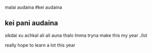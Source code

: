 malai audaina
#kei audaina
## kei pani audaina
sikdai xu
achkal ali ali auna thalo
Imma tryna make this my year ./lol

really hope to learn a lot this year
